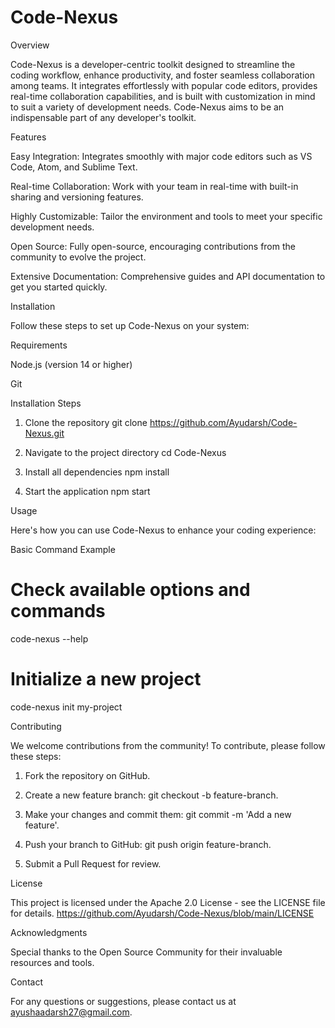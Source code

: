 # Code-Nexus

Overview

Code-Nexus is a developer-centric toolkit designed to streamline the coding workflow, enhance productivity, and foster seamless collaboration among teams. It integrates effortlessly with popular code editors, provides real-time collaboration capabilities, and is built with customization in mind to suit a variety of development needs. Code-Nexus aims to be an indispensable part of any developer's toolkit.

Features

Easy Integration: Integrates smoothly with major code editors such as VS Code, Atom, and Sublime Text.

Real-time Collaboration: Work with your team in real-time with built-in sharing and versioning features.

Highly Customizable: Tailor the environment and tools to meet your specific development needs.

Open Source: Fully open-source, encouraging contributions from the community to evolve the project.

Extensive Documentation: Comprehensive guides and API documentation to get you started quickly.


Installation

Follow these steps to set up Code-Nexus on your system:

Requirements

Node.js (version 14 or higher)

Git

Installation Steps

1. Clone the repository
git clone https://github.com/Ayudarsh/Code-Nexus.git

2. Navigate to the project directory
cd Code-Nexus

3. Install all dependencies
npm install

4. Start the application
npm start

Usage

Here's how you can use Code-Nexus to enhance your coding experience:

Basic Command Example

# Check available options and commands
code-nexus --help

# Initialize a new project
code-nexus init my-project

Contributing

We welcome contributions from the community! To contribute, please follow these steps:

1. Fork the repository on GitHub.


2. Create a new feature branch: git checkout -b feature-branch.


3. Make your changes and commit them: git commit -m 'Add a new feature'.


4. Push your branch to GitHub: git push origin feature-branch.


5. Submit a Pull Request for review.



License

This project is licensed under the Apache 2.0 License - see the LICENSE file for details.
https://github.com/Ayudarsh/Code-Nexus/blob/main/LICENSE

Acknowledgments

Special thanks to the Open Source Community for their invaluable resources and tools.

Contact

For any questions or suggestions, please contact us at ayushaadarsh27@gmail.com.
